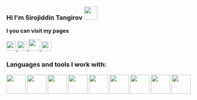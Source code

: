 ### Hi I'm Sirojiddin Tangirov <img src="https://media3.giphy.com/media/hvRJCLFzcasrR4ia7z/giphy.gif" width="35px">


<strong>I you can visit my pages</strong>

<a href="https://www.instagram.com/sirojiddin8617/">
<img src="https://upload.wikimedia.org/wikipedia/commons/thumb/a/a5/Instagram_icon.png/2048px-Instagram_icon.png" width="25px">  
</a>
<a href="https://www.facebook.com/profile.php?id=100007818046510">
<img src="https://www.freepnglogos.com/uploads/facebook-logo-icon/facebook-logo-icon-file-facebook-icon-svg-wikimedia-commons-4.png" width="25px">  
</a>
<a href="https://t.me/sirojiddin8617">
<img src="https://static.vecteezy.com/system/resources/previews/017/221/839/original/telegram-logo-transparent-free-png.png" width="30px" height="30px">  
</a>
<a href="https://www.codewars.com/users/Jorisdandii">
<img src="https://docs.codewars.com/logo.svg" width="25px"">  
</a>
<br/>

### Languages and tools I work with:

<code><img src="https://upload.wikimedia.org/wikipedia/commons/thumb/6/61/HTML5_logo_and_wordmark.svg/2048px-HTML5_logo_and_wordmark.svg.png" width="50px"></code>
<code><img src="https://cdn.freebiesupply.com/logos/large/2x/css3-logo-png-transparent.png" width="50px"></code>
<code><img src="https://upload.wikimedia.org/wikipedia/commons/6/6a/JavaScript-logo.png" width="50px"></code>
<code><img src="https://w7.pngwing.com/pngs/403/269/png-transparent-react-react-native-logos-brands-in-colors-icon-thumbnail.png" width="50px"></code>
<code><img src="https://w7.pngwing.com/pngs/452/24/png-transparent-js-logo-node-logos-and-brands-icon.png" width="50px"></code>
<code><img src="https://www.pngall.com/wp-content/uploads/13/Mongodb-PNG-Pic.png" width="50px"></code>
<code><img src="https://encrypted-tbn0.gstatic.com/images?q=tbn:ANd9GcRs_eMjpOH-m8PRNgphEdHAG3G8iJJb2VBPBjOSMZvACKcMe_h_IioGSi2fK0JYnnm_efI&usqp=CAU" width="50px"></code>
<code><img src="https://gdm-catalog-fmapi-prod.imgix.net/ProductLogo/487b2655-8eea-4321-9ec0-3034b4444be3.png?auto=format&q=50&w=128&h=128&fit=max&dpr=3" width="50px"></code>
<code><img src="https://avatars.dzeninfra.ru/get-zen_doc/751940/pub_5ad594f9830905f56834939e_5ad5956f77d0e6231c9503cc/scale_1200" width="50px"></code>
<br />                                                                                                                     
